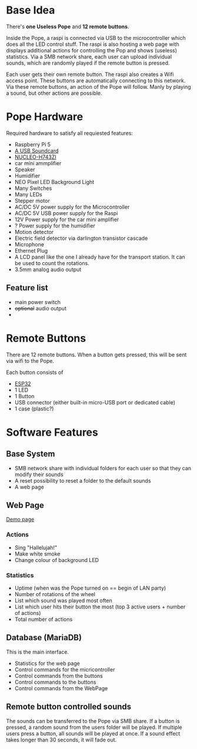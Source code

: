 # Base Idea

There's **one Useless Pope** and **12 remote buttons**.

Inside the Pope, a raspi is connected via USB to the microcontroller which does all the LED control stuff.
The raspi is also hosting a web page with displays additional actions for controlling the Pop and shows (useless) statistics.
Via a SMB network share, each user can upload individual sounds, which are randomly played if the remote button is pressed.

Each user gets their own remote button. The raspi also creates a Wifi access point. These buttons are automatically connecting to this network.
Via these remote buttons, an action of the Pope will follow. Manly by playing a sound, but other actions are possible.

# Pope Hardware

Required hardware to satisfy all requiested features:

* Raspberry Pi 5
* [A USB Soundcard](https://www.amazon.de/dp/B01N905VOY)
* [NUCLEO-H743ZI](https://www.st.com/en/evaluation-tools/nucleo-h743zi.html#st_all-features_sec-nav-tab)
* car mini ammplifier
* Speaker
* Humidifier
* NEO Pixel LED Background Light
* Many Switches
* Many LEDs
* Stepper motor
* AC/DC 5V power supply for the Microcontroller
* AC/DC 5V USB power supply for the Raspi
* 12V Power supply for the car mini amplifier
* ? Power supply for the humidifier
* Motion detector
* Electric field detector via darlington transistor cascade
* Microphone
* Ethernet Plug
* A LCD panel like the one I already have for the transport station. It can be used to count the rotations.
* 3.5mm analog audio output

## Feature list

* main power switch
* ~~optional~~ audio output
* 

# Remote Buttons

There are 12 remote buttons. When a button gets pressed, this will be sent via wifi to the Pope.

Each button consists of
* [ESP32](https://www.amazon.de/dp/B074RG86SR)
* 1 LED
* 1 Button
* USB connector (either built-in micro-USB port or dedicated cable)
* 1 case (plastic?)


# Software Features

## Base System

* SMB network share with individual folders for each user so that they can modify their sounds
* A reset possibility to reset a folder to the default sounds
* A web page

## Web Page

[Demo page](http://hoffer.cx/tkpapst/w6)

### Actions

* Sing "Hallelujah!"
* Make white smoke
* Change colour of background LED

### Statistics

* Uptime (when was the Pope turned on == begin of LAN party)
* Number of rotations of the wheel
* List which sound was played most often
* List which user hits their button the most (top 3 active users + number of actions)
* Total number of actions

## Database (MariaDB)

This is the main interface.

* Statistics for the web page
* Control commands for the micricontroller
* Control commands from the buttons
* Control commands to the buttons
* Control commands from the WebPage

## Remote button controlled sounds

The sounds can be transferred to the Pope via SMB share. 
If a button is pressed, a random sound from the users folder will be played.
If multiple users press a button, all sounds will be played at once.
If a sound effect takes longer than 30 seconds, it will fade out.
